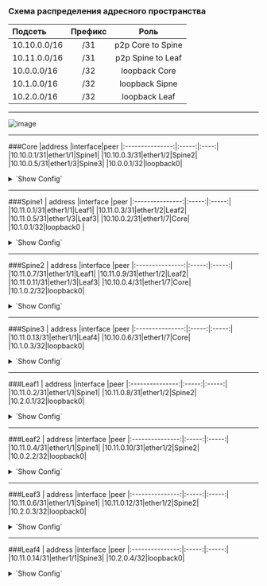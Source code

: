 ### Схема распределения адресного пространства

| Подсеть  | Префикс  | Роль |
|:------------ |:-------:|:-------:|
|10.10.0.0/16|/31|p2p Core to Spine|
|10.11.0.0/16|/31|p2p Spine to Leaf|
|10.0.0.0/16|/32|loopback Core|
|10.1.0.0/16|/32|loopback Sipne|
|10.2.0.0/16|/32|loopback Leaf|
---
![image](https://user-images.githubusercontent.com/58727249/136815916-10b12711-5e0c-4353-9b8a-772a3edafd67.png)

---
###Core
|address |interface|peer
|:---------------:|:-----:|:----:|
|10.10.0.1/31|ether1/1|Spine1|
|10.10.0.3/31|ether1/2|Spine2|
|10.10.0.5/31|ether1/3|Spine3|
|10.0.0.1/32|loopback0|
<details>
  <summary>`Show Config`</summary>
<pre><code>
interface Loopback0
 ip address 10.0.0.1 255.255.255.255
!
interface Ethernet0/1
 description Spine1
 ip address 10.10.0.1 255.255.255.254
!
interface Ethernet0/2
 description Spine2
 ip address 10.10.0.3 255.255.255.254
!
interface Ethernet0/3
 description Spine3
 ip address 10.10.0.5 255.255.255.254
!
</code></pre>
</details>

---
###Spine1
 | address |interface |peer
|:---------------:|:-----:|:-----:|
|10.11.0.1/31|ether1/1|Leaf1|
|10.11.0.3/31|ether1/2|Leaf2|
|10.11.0.5/31|ether1/3|Leaf3|
|10.10.0.2/31|ether1/7|Core|
|10.1.0.1/32|loopback0 |
<details>
  <summary>`Show Config`</summary>
<pre><code>
interface Loopback0
 ip address 10.1.0.1 255.255.255.255
!
interface Ethernet1/1
 description Leaf1
 ip address 10.11.0.1 255.255.255.254
!
interface Ethernet1/2
 description Leaf2
 ip address 10.11.0.3 255.255.255.254
!
interface Ethernet1/3
 description Leaf3
 ip address 10.11.0.5 255.255.255.254
!
interface Ethernet0/7
 description Core
 ip address 10.10.0.2 255.255.255.254
!
</code></pre>
</details>

---
###Spine2
 |  address |interface |peer
|:---------------:|:-----:|:-----:|
|10.11.0.7/31|ether1/1|Leaf1|
|10.11.0.9/31|ether1/2|Leaf2|
|10.11.0.11/31|ether1/3|Leaf3|
|10.10.0.4/31|ether1/7|Core|
|10.1.0.2/32|loopback0|
<details>
  <summary>`Show Config`</summary>
<pre><code>
interface Loopback0
 ip address 10.1.0.2 255.255.255.255
!
interface Ethernet1/1
 description Leaf1
 ip address 10.11.0.7 255.255.255.254
!
interface Ethernet1/2
 description Leaf2
 ip address 10.11.0.9 255.255.255.254
!
interface Ethernet1/3
 description Leaf3
 ip address 10.11.0.11 255.255.255.254
!
interface Ethernet1/7
 description Core
 ip address 10.10.0.4 255.255.255.254
!
</code></pre>
</details>

---
###Spine3
 |  address |interface |peer
|:---------------:|:-----:|:-----:|
|10.11.0.13/31|ether1/1|Leaf4|
|10.10.0.6/31|ether1/7|Core|
|10.1.0.3/32|loopback0|
<details>
  <summary>`Show Config`</summary>
<pre><code>
interface Loopback0
 ip address 10.1.0.3 255.255.255.255
!
interface Ethernet1/1
 description Leaf4
 ip address 10.11.0.13 255.255.255.254
!
interface Ethernet1/7
 description Core
 ip address 10.10.0.6 255.255.255.254
!
</code></pre>
</details>

---
###Leaf1
 |  address |interface |peer
|:---------------:|:-----:|:-----:|
|10.11.0.2/31|ether1/1|Spine1|
|10.11.0.8/31|ether1/2|Spine2|
|10.2.0.1/32|loopback0|
<details>
  <summary>`Show Config`</summary>
<pre><code>
interface Loopback0
 ip address 10.2.0.1 255.255.255.255
!
interface Ethernet1/1
 description Spine1
 ip address 10.11.0.2 255.255.255.254
!
interface Ethernet1/2
 description Spine2
 ip address 10.11.0.8 255.255.255.254
!
</code></pre>
</details>

---
###Leaf2
 |  address |interface |peer
|:---------------:|:-----:|:-----:|
|10.11.0.4/31|ether1/1|Spine1|
|10.11.0.10/31|ether1/2|Spine2|
|10.0.2.2/32|loopback0|
<details>
  <summary>`Show Config`</summary>
<pre><code>
interface Loopback0
 ip address 10.2.0.2 255.255.255.255
!
interface Ethernet1/1
 description Spine1
 ip address 10.11.0.4 255.255.255.254
!
interface Ethernet1/2
 description Spine2
 ip address 10.10.0.10 255.255.255.254
!
</code></pre>
</details>

---
###Leaf3
 |  address |interface |peer
|:---------------:|:-----:|:-----:|
|10.11.0.6/31|ether1/1|Spine1|
|10.11.0.12/31|ether1/2|Spine2|
|10.2.0.3/32|loopback0|
<details>
  <summary>`Show Config`</summary>
<pre><code>
interface Loopback0
 ip address 10.2.0.3 255.255.255.255
!
interface Ethernet1/1
 description Spine1
 ip address 10.11.0.6 255.255.255.254
!
interface Ethernet1/2
 description Spine2
 ip address 10.11.0.12 255.255.255.254
!
</code></pre>
</details>

---
###Leaf4
 |  address |interface |peer
|:---------------:|:-----:|:-----:|
|10.11.0.14/31|ether1/1|Spine3|
|10.2.0.4/32|loopback0|
<details>
  <summary>`Show Config`</summary>
<pre><code>
interface Loopback0
 ip address 10.2.0.4 255.255.255.255
!
interface Ethernet1/1
 description Spine3
 ip address 10.0.0.14 255.255.255.254
!
</code></pre>
</details>
